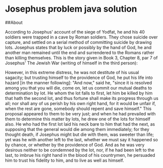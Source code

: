 # Josephus problem java solution
##About

According to Josephus' account of the siege of Yodfat, he and his 40 soldiers were trapped in a cave by Roman soldiers. They chose suicide over capture, and settled on a serial method of committing suicide by drawing lots. Josephus states that by luck or possibly by the hand of God, he and another man remained until the end and surrendered to the Romans rather than killing themselves. This is the story given in Book 3, Chapter 8, par 7 of Josephus' The Jewish War (writing of himself in the third person):

However, in this extreme distress, he was not destitute of his usual sagacity; but trusting himself to the providence of God, he put his life into hazard [in the manner following]: "And now," said he, "since it is resolved among you that you will die, come on, let us commit our mutual deaths to determination by lot. He whom the lot falls to first, let him be killed by him that hath the second lot, and thus fortune shall make its progress through us all; nor shall any of us perish by his own right hand, for it would be unfair if, when the rest are gone, somebody should repent and save himself." This proposal appeared to them to be very just; and when he had prevailed with them to determine this matter by lots, he drew one of the lots for himself also. He who had the first lot laid his neck bare to him that had the next, as supposing that the general would die among them immediately; for they thought death, if Josephus might but die with them, was sweeter than life; yet was he with another left to the last, whether we must say it happened so by chance, or whether by the providence of God. And as he was very desirous neither to be condemned by the lot, nor, if he had been left to the last, to imbrue his right hand in the blood of his countrymen, he persuaded him to trust his fidelity to him, and to live as well as himself.


